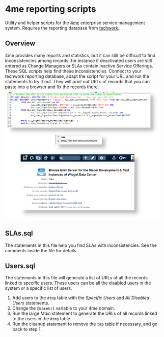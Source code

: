 # 4me reporting scripts
Utility and helper scripts for the [4me](https://4me.com) enterprise service management system.
Requires the reporting database from [techwork](https://www.techwork.at).

## Overview
4me provides many reports and statistics, but it can still be difficult to find inconsistencies among records, for instance if deactivated users are still entered as Change Managers or SLAs contain inactive Service Offerings.
These SQL scripts help find these inconsistencies.
Connect to your techwork reporting database, adapt the script for your URL and run the statements to try it out. They will print out URLs of records that you  can paste into a browser and fix the records there.
![](screenshots.png )


## SLAs.sql
The statements in this file help you find SLAs with inconsistencies. See the comments inside the file for details.

## Users.sql
The statements in this file will generate a list of URLs of all the records linked to specific users. These users can be all the disabled users in the system or a specific list of users.

1. Add users to the ``#tmp`` table with the *Specific Users* and *All Disabled Users* statements.
2. Change the ``@BaseUrl`` variable to your 4me domain.
3. Run the large *Main* statement to generate the URLs of all records linked to the users in the ``#tmp`` table.
4. Run the cleanup statement to remove the ``tmp`` table if necessary, and go back to step 1.
